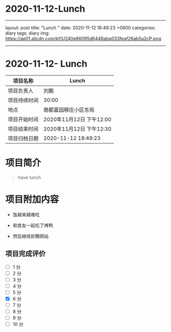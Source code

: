 #  2020-11-12-Lunch 
- - - -
layout: post
title: "Lunch "
date: 2020-11-12 18:49:23 +0800
categories: diary
tags: diary
img: https://ae01.alicdn.com/kf/U240e86095d6448aba033feaf26ab5a2cP.png
- - - -

#  2020-11-12- Lunch 


| 项目名称     |    Lunch       |
| ------------ | ----------------------- |
| 项目负责人   | 刘鹏                    |
| 项目持续时间 | 30:00                 |
| 地点         | 商都嘉园穆庄小区东苑    |
| 项目开始时间 | 2020年11月12日 下午12:00 |
| 项目结束时间 | 2020年11月12日 下午12:30 |
| 项目归档日期 | 2020-11-12 18:49:23  |

# 项目简介
> have lunch  


# 项目附加内容

* 饭越来越难吃

* 和舍友一起吃了烤鸭

* 然后继续折腾网站

## 项目完成评价

- [ ]  1 分
- [ ]  2 分
- [ ]  3 分
- [ ]  4 分
- [ ]  5 分
- [x]  6 分
- [ ]  7 分
- [ ]  8 分
- [ ]  9 分
- [ ]  10 分